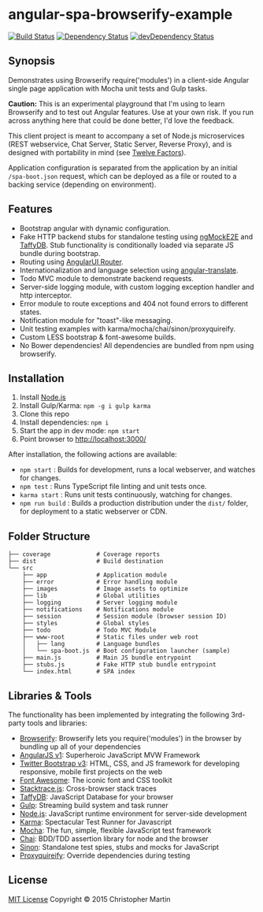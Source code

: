 # angular-spa-browserify-example

[![Build Status](https://travis-ci.org/cgmartin/angular-spa-browserify-example.svg?branch=master)](https://travis-ci.org/cgmartin/angular-spa-browserify-example)
[![Dependency Status](https://david-dm.org/cgmartin/angular-spa-browserify-example.svg)](https://david-dm.org/cgmartin/angular-spa-browserify-example)
[![devDependency Status](https://david-dm.org/cgmartin/angular-spa-browserify-example/dev-status.svg)](https://david-dm.org/cgmartin/angular-spa-browserify-example#info=devDependencies)

## Synopsis

Demonstrates using Browserify require('modules') in a client-side Angular single page application with Mocha unit tests and Gulp tasks.

**Caution:** This is an experimental playground that I'm using to learn Browserify and to test out Angular features.
Use at your own risk. If you run across anything here that could be done better, I'd love the feedback.

This client project is meant to accompany a set of Node.js microservices (REST webservice, Chat Server, Static Server, Reverse Proxy),
and is designed with portability in mind (see [Twelve Factors](http://12factor.net/)).

Application configuration is separated from the application by an initial `/spa-boot.json` request, which can be
deployed as a file or routed to a backing service (depending on environment).

## Features

* Bootstrap angular with dynamic configuration.
* Fake HTTP backend stubs for standalone testing using [ngMockE2E](https://code.angularjs.org/1.3.7/docs/api/ngMockE2E/service/$httpBackend)
  and [TaffyDB](http://www.taffydb.com/). Stub functionality is conditionally loaded via separate JS bundle during bootstrap.
* Routing using [AngularUI Router](https://github.com/angular-ui/ui-router).
* Internationalization and language selection using [angular-translate](https://github.com/angular-translate/angular-translate).
* Todo MVC module to demonstrate backend requests.
* Server-side logging module, with custom logging exception handler and http interceptor.
* Error module to route exceptions and 404 not found errors to different states.
* Notification module for "toast"-like messaging.
* Unit testing examples with karma/mocha/chai/sinon/proxyquireify.
* Custom LESS bootstrap & font-awesome builds.
* No Bower dependencies! All dependencies are bundled from npm using browserify.

## Installation

1. Install [Node.js](https://nodejs.org/download/)
1. Install Gulp/Karma: `npm -g i gulp karma`
1. Clone this repo
1. Install dependencies: `npm i`
1. Start the app in dev mode: `npm start`
1. Point browser to <http://localhost:3000/>

After installation, the following actions are available:

* `npm start` : Builds for development, runs a local webserver, and watches for changes.
* `npm test` : Runs TypeScript file linting and unit tests once.
* `karma start` : Runs unit tests continuously, watching for changes.
* `npm run build` : Builds a production distribution under the `dist/` folder, for deployment to a static webserver or CDN.

## Folder Structure

```
├── coverage             # Coverage reports
├── dist                 # Build destination
└── src
    ├── app              # Application module
    ├── error            # Error handling module
    ├── images           # Image assets to optimize
    ├── lib              # Global utilities
    ├── logging          # Server logging module
    ├── notifications    # Notifications module
    ├── session          # Session module (browser session ID)
    ├── styles           # Global styles
    ├── todo             # Todo MVC Module
    ├── www-root         # Static files under web root
    │   ├── lang         # Language bundles
    │   └── spa-boot.js  # Boot configuration launcher (sample)
    ├── main.js          # Main JS bundle entrypoint
    ├── stubs.js         # Fake HTTP stub bundle entrypoint
    └── index.html       # SPA index
```

## Libraries & Tools

The functionality has been implemented by integrating the following 3rd-party tools and libraries:

 - [Browserify](http://browserify.org/): Browserify lets you require('modules') in the browser by bundling up all of your dependencies
 - [AngularJS v1](http://angularjs.org/): Superheroic JavaScript MVW Framework
 - [Twitter Bootstrap v3](http://getbootstrap.com/): HTML, CSS, and JS framework for developing responsive, mobile first projects on the web
 - [Font Awesome](http://fontawesome.io/): The iconic font and CSS toolkit
 - [Stacktrace.js](http://www.stacktracejs.com/): Cross-browser stack traces
 - [TaffyDB](http://www.taffydb.com): JavaScript Database for your browser
 - [Gulp](http://gulpjs.com/): Streaming build system and task runner
 - [Node.js](http://nodejs.org/api/): JavaScript runtime environment for server-side development
 - [Karma](http://karma-runner.github.io/): Spectacular Test Runner for Javascript
 - [Mocha](http://mochajs.org/): The fun, simple, flexible JavaScript test framework
 - [Chai](http://chaijs.com/): BDD/TDD assertion library for node and the browser
 - [Sinon](http://sinonjs.org/): Standalone test spies, stubs and mocks for JavaScript
 - [Proxyquireify](https://github.com/thlorenz/proxyquireify): Override dependencies during testing

## License

[MIT License](http://cgm.mit-license.org/)  Copyright © 2015 Christopher Martin
